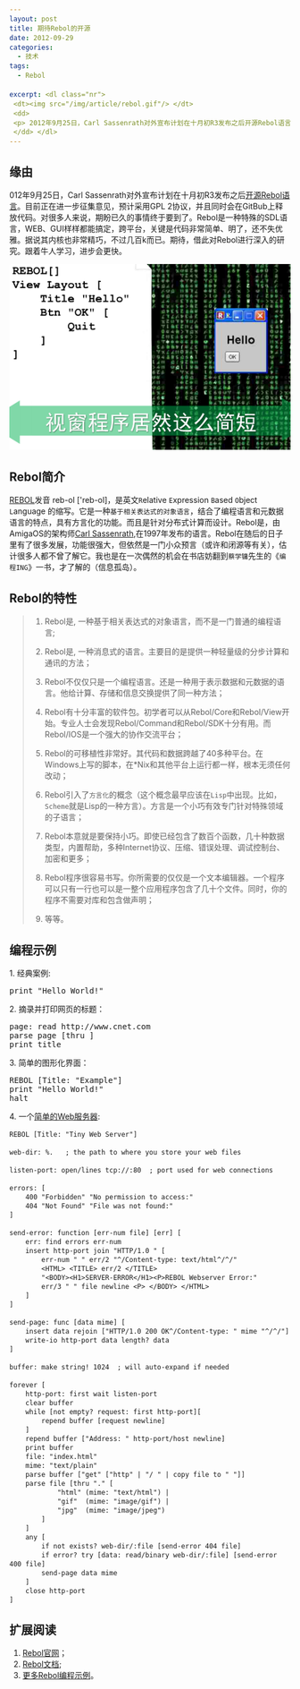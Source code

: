 ```yaml
--- 
layout: post
title: 期待Rebol的开源
date: 2012-09-29
categories:
  - 技术
tags:
  - Rebol

excerpt: <dl class="nr">
 <dt><img src="/img/article/rebol.gif"/> </dt>
 <dd>
 <p> 2012年9月25日，Carl Sassenrath对外宣布计划在十月初R3发布之后开源Rebol语言。目前正在进一步征集意见，预计采用GPL 2协议，并且同时会在GitBub上释放代码。对很多人来说，期盼已久的事情终于要到了。Rebol是一种特殊的SDL语言，WEB、GUI样样都能搞定，跨平台，关键是代码非常简单、明了，还不失优雅。据说其内核也非常精巧，不过几百k而已。期待，借此对Rebol进行深入的研究...</p>
 </dd> </dl>
---
```


## 缘由
012年9月25日，Carl Sassenrath对外宣布计划在十月初R3发布之后[开源Rebol语言](http://www.Rebol.com/article/0511.html)。目前正在进一步征集意见，预计采用GPL 2协议，并且同时会在GitBub上释放代码。对很多人来说，期盼已久的事情终于要到了。Rebol是一种特殊的SDL语言，WEB、GUI样样都能搞定，跨平台，关键是代码非常简单、明了，还不失优雅。据说其内核也非常精巧，不过几百k而已。期待，借此对Rebol进行深入的研究。跟着牛人学习，进步会更快。

![强悍的编程能力](/img/article/rebol_e1.png)

## Rebol简介
[REBOL](http://Rebol.com/)发音 reb-ol \[\'reb-ol\]，是英文`R`elative `E`xpression `B`ased `O`bject `L`anguage 的缩写。它是一种`基于相关表达式的对象语言`，结合了编程语言和元数据语言的特点，具有方言化的功能。而且是针对分布式计算而设计。Rebol是，由AmigaOS的架构师[Carl Sassenrath](http://en.wikipedia.org/wiki/Carl_Sassenrath),在1997年发布的语言。Rebol在随后的日子里有了很多发展，功能很强大，但依然是一门小众预言（或许和闭源等有关），估计很多人都不曾了解它。我也是在一次偶然的机会在书店妨翻到`蔡学镛`先生的《`编程ING`》一书，才了解的（信息孤岛）。

## Rebol的特性

> 1. Rebol是, 一种基于相关表达式的对象语言，而不是一门普通的编程语言;
> 
> 2. Rebol是, 一种消息式的语言。主要目的是提供一种轻量级的分步计算和通讯的方法；
> 
> 3. Rebol不仅仅只是一个编程语言。还是一种用于表示数据和元数据的语言。他给计算、存储和信息交换提供了同一种方法；
> 
> 4. Rebol有十分丰富的软件包。初学者可以从Rebol/Core和Rebol/View开始。专业人士会发现Rebol/Command和Rebol/SDK十分有用。而Rebol/IOS是一个强大的协作交流平台；
> 
> 5. Rebol的可移植性非常好。其代码和数据跨越了40多种平台。在Windows上写的脚本，在*Nix和其他平台上运行都一样，根本无须任何改动；
> 
> 6. Rebol引入了`方言化`的概念（这个概念最早应该在`Lisp`中出现。比如，`Scheme`就是Lisp的一种方言）。方言是一个小巧有效专门针对特殊领域的子语言；
> 
> 7. Rebol本意就是要保持小巧。即使已经包含了数百个函数，几十种数据类型，内置帮助，多种Internet协议、压缩、错误处理、调试控制台、加密和更多；
> 
> 8. Rebol程序很容易书写。你所需要的仅仅是一个文本编辑器。一个程序可以只有一行也可以是一整个应用程序包含了几十个文件。同时，你的程序不需要对库和包含做声明；
> 
> 9. 等等。

## 编程示例

1\. 经典案例:
<pre class="prettyprint linenums">
print "Hello World!"
</pre>

2\. 摘录并打印网页的标题：
<pre class="prettyprint linenums">
page: read http://www.cnet.com
parse page [thru <title> copy title to </title>]
print title
</pre>

3\. 简单的图形化界面：
<pre class="prettyprint linenums">
REBOL [Title: "Example"]
print "Hello World!"
halt
</pre>

4\. 一个[简单的Web服务器](http://www.rebol.net/cookbook/recipes/0057.html):

    REBOL [Title: "Tiny Web Server"]

    web-dir: %.   ; the path to where you store your web files

    listen-port: open/lines tcp://:80  ; port used for web connections

    errors: [
        400 "Forbidden" "No permission to access:"
        404 "Not Found" "File was not found:"
    ]

    send-error: function [err-num file] [err] [
        err: find errors err-num
        insert http-port join "HTTP/1.0 " [
            err-num " " err/2 "^/Content-type: text/html^/^/" 
            <HTML> <TITLE> err/2 </TITLE>
            "<BODY><H1>SERVER-ERROR</H1><P>REBOL Webserver Error:"
            err/3 " " file newline <P> </BODY> </HTML>
        ]
    ]

    send-page: func [data mime] [
        insert data rejoin ["HTTP/1.0 200 OK^/Content-type: " mime "^/^/"]
        write-io http-port data length? data
    ] 

    buffer: make string! 1024  ; will auto-expand if needed

    forever [
        http-port: first wait listen-port
        clear buffer
        while [not empty? request: first http-port][
            repend buffer [request newline]
        ]
        repend buffer ["Address: " http-port/host newline] 
        print buffer
        file: "index.html"
        mime: "text/plain"
        parse buffer ["get" ["http" | "/ " | copy file to " "]]
        parse file [thru "." [
                "html" (mime: "text/html") |
                "gif"  (mime: "image/gif") |
                "jpg"  (mime: "image/jpeg")
            ]
        ]
        any [
            if not exists? web-dir/:file [send-error 404 file]
            if error? try [data: read/binary web-dir/:file] [send-error 400 file]
            send-page data mime
        ]
        close http-port
    ]


## 扩展阅读

1. [Rebol官网](http://rebol.com)；
2. [Rebol文档](http://www.rebol.com/docs.html);
3. [更多Rebol编程示例](http://www.rebol.net/cookbook)。




